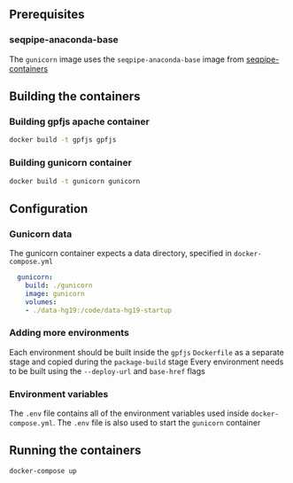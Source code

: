 ## Prerequisites
### seqpipe-anaconda-base
The `gunicorn` image uses the `seqpipe-anaconda-base` image from [seqpipe-containers](https://github.com/seqpipe/seqpipe-containers)

## Building the containers
### Building gpfjs apache container
```bash
docker build -t gpfjs gpfjs
```
### Building gunicorn container
```bash
docker build -t gunicorn gunicorn
```

## Configuration
### Gunicorn data
The gunicorn container expects a data directory, specified in `docker-compose.yml`
```yaml
  gunicorn:
    build: ./gunicorn
    image: gunicorn
    volumes:
    - ./data-hg19:/code/data-hg19-startup
```
### Adding more environments
Each environment should be built inside the `gpfjs` `Dockerfile` as a separate stage and copied during the `package-build` stage
Every environment needs to be built using the `--deploy-url` and `base-href` flags

### Environment variables
The `.env` file contains all of the environment variables used inside `docker-compose.yml`. The `.env` file is also used to start the `gunicorn` container

## Running the containers
```bash
docker-compose up
```
